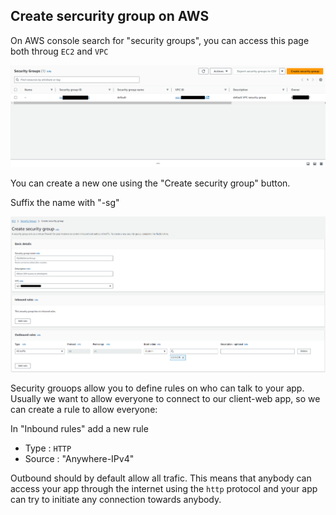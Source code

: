 ## Create sercurity group on AWS

On AWS console search for "security groups", you can access this page both throug `EC2` and `VPC`

![image](images/AWS-security-groups-page.png)

You can create a new one using the "Create security group" button.

Suffix the name with "-sg"

![image](images/AWS-create-security-group.png)

Security grouops allow you to define rules on who can talk to your app. Usually we want to allow everyone to connect to our client-web app, so we can create a rule to allow everyone:

In "Inbound rules" add a new rule
- Type : `HTTP`
- Source : "Anywhere-IPv4"

Outbound should by default allow all trafic.
This means that anybody can access your app through the internet using the `http` protocol and your app can try to initiate any connection towards anybody.